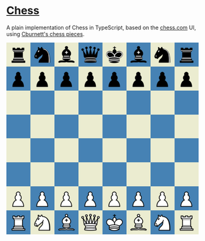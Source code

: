 # [Chess](https://eeoooue.github.io/chessboard/)

A plain implementation of Chess in TypeScript, based on the [chess.com](http://chess.com) UI, using [Cburnett's chess pieces](https://commons.wikimedia.org/wiki/Category:SVG_chess_pieces).

![Chess Board](chessboard.png)
